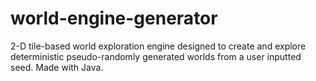 # world-engine-generator
2-D tile-based world exploration engine designed to create and explore deterministic pseudo-randomly generated worlds from a user inputted seed. Made with Java.
